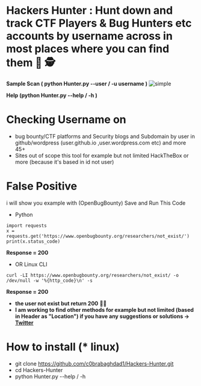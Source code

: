 # Hackers Hunter : Hunt down and track CTF Players &amp; Bug Hunters etc accounts  by username across in most places where you can find them :mag_right: :detective:

**Sample Scan ( python Hunter.py --user / -u  username )**
![simple](https://github.com/c0brabaghdad1/Hackers-Hunter/blob/master/image/scan.png)

**Help (python Hunter.py --help / -h )**

# Checking Username on
* bug bounty/CTF platforms and Security blogs and Subdomain by user in github/wordpress (user.github.io ,user.wordpress.com etc) and more 45+ 
* Sites out of scope this tool for example but not limited HackTheBox or more (because it's based in id not user) 

# False Positive
i will show you example with (OpenBugBounty) Save and Run This Code 

* Python
```
import requests
x = requests.get('https://www.openbugbounty.org/researchers/not_exist/')
print(x.status_code)
```
__Response = 200__

* OR Linux CLI

``` curl -LI https://www.openbugbounty.org/researchers/not_exist/ -o /dev/null -w '%{http_code}\n' -s ```

__Response = 200__

* **the user not exist but return 200** :thinking::monocle_face:
* **I am working to find other methods for example but not limited (based in Header as "Location") if you have any suggestions or solutions -> [Twitter](https://twitter.com/c0brabaghdad1)** 

# How to install (* linux)
* git clone https://github.com/c0brabaghdad1/Hackers-Hunter.git
* cd Hackers-Hunter
* python Hunter.py --help / -h
